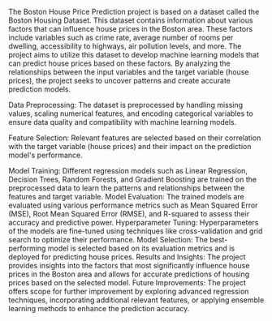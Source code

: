 The Boston House Price Prediction project is based on a dataset called the Boston Housing Dataset. This dataset contains information about various factors that can influence house prices in the Boston area. These factors include variables such as crime rate, average number of rooms per dwelling, accessibility to highways, air pollution levels, and more. The project aims to utilize this dataset to develop machine learning models that can predict house prices based on these factors. By analyzing the relationships between the input variables and the target variable (house prices), the project seeks to uncover patterns and create accurate prediction models.

Data Preprocessing: The dataset is preprocessed by handling missing values, scaling numerical features, and encoding categorical variables to ensure data quality and compatibility with machine learning models.

Feature Selection: Relevant features are selected based on their correlation with the target variable (house prices) and their impact on the prediction model's performance.

Model Training: Different regression models such as Linear Regression, Decision Trees, Random Forests, and Gradient Boosting are trained on the preprocessed data to learn the patterns and relationships between the features and target variable.
Model Evaluation: The trained models are evaluated using various performance metrics such as Mean Squared Error (MSE), Root Mean Squared Error (RMSE), and R-squared to assess their accuracy and predictive power.
Hyperparameter Tuning: Hyperparameters of the models are fine-tuned using techniques like cross-validation and grid search to optimize their performance.
Model Selection: The best-performing model is selected based on its evaluation metrics and is deployed for predicting house prices.
Results and Insights: The project provides insights into the factors that most significantly influence house prices in the Boston area and allows for accurate predictions of housing prices based on the selected model.
Future Improvements: The project offers scope for further improvement by exploring advanced regression techniques, incorporating additional relevant features, or applying ensemble learning methods to enhance the prediction accuracy.

